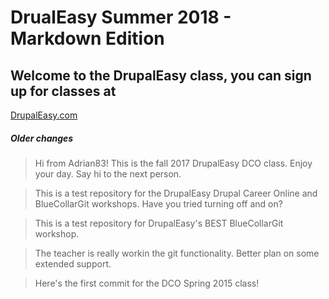 # DrualEasy Summer 2018 - Markdown Edition
Welcome to the DrupalEasy class, you can sign up for classes at
--
[DrupalEasy.com](https://www.drupaleasy.com/)
##### Older changes
> Hi from Adrian83! This is the fall 2017 DrupalEasy DCO class. Enjoy your day. Say hi to the next person.

> This is a test repository for the DrupalEasy Drupal Career Online and BlueCollarGit workshops.
Have you tried turning off and on?

> This is a test repository for DrupalEasy's BEST BlueCollarGit workshop.

> The teacher is really workin the git functionality. Better plan on some extended support.

> Here's the first commit for the DCO Spring 2015 class!
